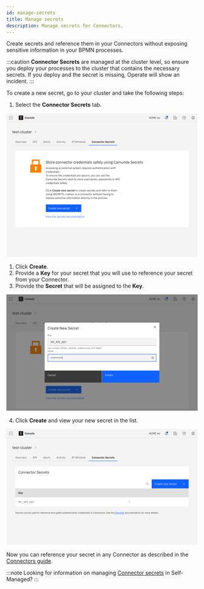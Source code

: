 ```yaml
---
id: manage-secrets
title: Manage secrets
description: Manage secrets for Connectors.
---
```


Create secrets and reference them in your Connectors without exposing sensitive information in your BPMN processes.

:::caution
**Connector Secrets** are managed at the cluster level, so ensure you deploy your processes to the cluster that contains the necessary secrets.
If you deploy and the secret is missing, Operate will show an incident.
:::

To create a new secret, go to your cluster and take the following steps:

1. Select the **Connector Secrets** tab.

![secrets](./img/cluster-detail-secrets.png)

1. Click **Create**.
2. Provide a **Key** for your secret that you will use to reference your secret from your Connector.
3. Provide the **Secret** that will be assigned to the **Key**.

![secrets-create](./img/cluster-detail-secrets-create.png)

4. Click **Create** and view your new secret in the list.

![secrets-view](./img/cluster-detail-secrets-view.png)

Now you can reference your secret in any Connector as described in the [Connectors guide](../../connectors/use-connectors.md#using-secrets).

:::note
Looking for information on managing [Connector secrets](/self-managed/connectors-deployment/connectors-configuration.md) in Self-Managed?
:::
